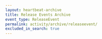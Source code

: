 ```yaml
---
layout: heartbeat-archive
title: Release Events Archive
event_type: ReleaseEvent
permalink: activity/archive/releaseevent/
excluded_in_search: true
---
```


